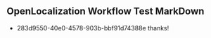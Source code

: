## OpenLocalization Workflow Test MarkDown
* 283d9550-40e0-4578-903b-bbf91d74388e 
thanks!<!--HONumber=Mar16_HO3-->
